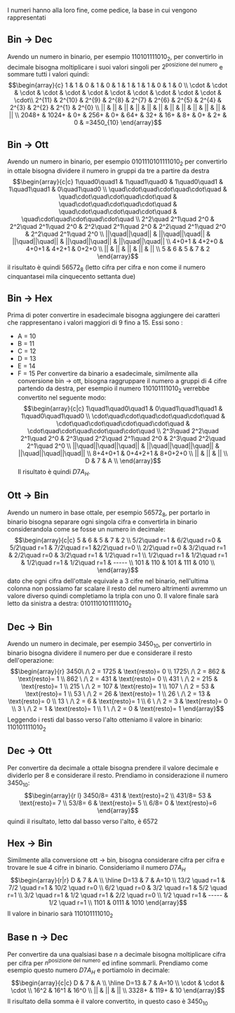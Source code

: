 I numeri hanno alla loro fine, come pedice, la base in cui vengono rappresentati
## Bin $\rightarrow$ Dec
Avendo un numero in binario, per esempio $110101111010_{2}$, per convertirlo in decimale bisogna moltiplicare i suoi valori singoli per $2^{\text{posizione del numero}}$ e sommare tutti i valori quindi: $$\begin{array}{c}
1 & 1 & 0 & 1 & 0 & 1 & 1 & 1 & 1 & 0 & 1 & 0 \\
\cdot & \cdot & \cdot & \cdot & \cdot & \cdot & \cdot & \cdot & \cdot & \cdot & \cdot & \cdot\\
2^{11} & 2^{10} & 2^{9} & 2^{8} & 2^{7} & 2^{6} & 2^{5} & 2^{4} & 2^{3} & 2^{2} & 2^{1} & 2^{0} \\
|| & || & || & || & || & || & || & || & || & || & || & || \\
2048+ & 1024+ & 0+ & 256+ & 0+ & 64+ & 32+ & 16+ & 8+ & 0+ & 2+ & 0 & =3450_{10}
\end{array}$$
## Bin $\rightarrow$ Ott
Avendo un numero in binario, per esempio $0101110101111010_{2}$ 
per convertirlo in ottale bisogna dividere il numero in gruppi da tre a partire da destra $$\begin{array}{c|c}
1\quad0\quad1 & 1\quad1\quad0 & 1\quad0\quad1 & 1\quad1\quad1 & 0\quad1\quad0 \\
\quad\cdot\quad\cdot\quad\cdot\quad & \quad\cdot\quad\cdot\quad\cdot\quad & \quad\cdot\quad\cdot\quad\cdot\quad & \quad\cdot\quad\cdot\quad\cdot\quad & \quad\cdot\quad\cdot\quad\cdot\quad \\
2^2\quad 2^1\quad 2^0 & 2^2\quad 2^1\quad 2^0 & 2^2\quad 2^1\quad 2^0 & 2^2\quad 2^1\quad 2^0 & 2^2\quad 2^1\quad 2^0 \\
||\quad||\quad|| & ||\quad||\quad|| & ||\quad||\quad|| & ||\quad||\quad|| & ||\quad||\quad|| \\
4+0+1 & 4+2+0 & 4+0+1 & 4+2+1 & 0+2+0 \\
|| & || & || & || & || \\
5 & 6 & 5 & 7 & 2
\end{array}$$il risultato è quindi $56572_{8}$ (letto cifra per cifra e non come il numero cinquantasei mila cinquecento settanta due)
## Bin $\rightarrow$ Hex
Prima di poter convertire in esadecimale bisogna aggiungere dei caratteri che rappresentano i valori maggiori di 9 fino a 15. Essi sono :
- A = 10
- B = 11
- C = 12
- D = 13
- E = 14
- F = 15
Per convertire da binario a esadecimale, similmente alla conversione bin $\rightarrow$ ott, bisogna raggruppare il numero a gruppi di 4 cifre partendo da destra, per esempio il numero $110101111010_{2}$ verrebbe convertito nel seguente modo:
$$\begin{array}{c|c}
1\quad1\quad0\quad1 & 0\quad1\quad1\quad1 & 1\quad0\quad1\quad0 \\
\cdot\quad\cdot\quad\cdot\quad\cdot\quad & \cdot\quad\cdot\quad\cdot\quad\cdot\quad & \cdot\quad\cdot\quad\cdot\quad\cdot\quad \\
2^3\quad 2^2\quad 2^1\quad 2^0 & 2^3\quad 2^2\quad 2^1\quad 2^0 & 2^3\quad 2^2\quad 2^1\quad 2^0 \\
||\quad||\quad||\quad|| & ||\quad||\quad||\quad|| & ||\quad||\quad||\quad|| \\
8+4+0+1 & 0+4+2+1 & 8+0+2+0 \\
|| & || & || \\
D & 7 & A \\
\end{array}$$
Il risultato è quindi $D7A_{H}$.
## Ott $\rightarrow$ Bin
Avendo un numero in base ottale, per esempio $56572_{8}$, per portarlo in binario bisogna separare ogni singola cifra e convertirla in binario considerandola come se fosse un numero in decimale:
$$\begin{array}{c|c}
5 & 6 & 5 & 7 & 2 \\
5/2\quad r=1 & 6/2\quad r=0 & 5/2\quad r=1 & 7/2\quad r=1 &2/2\quad r=0  \\
2/2\quad r=0 & 3/2\quad r=1 & 2/2\quad r=0 & 3/2\quad r=1 & 1/2\quad r=1 \\
1/2\quad r=1 & 1/2\quad r=1 & 1/2\quad r=1 & 1/2\quad r=1 & ----- \\
101 &  110 & 101 & 111 & 010 \\
\end{array}$$
dato che ogni cifra dell'ottale equivale a 3 cifre nel binario, nell'ultima colonna non possiamo far scalare il resto del numero altrimenti avremmo un valore diverso quindi completiamo la tripla con uno 0. Il valore finale sarà letto da sinistra a destra: $0101110101111010_{2}$
## Dec $\rightarrow$ Bin
Avendo un numero in decimale, per esempio $3450_{10}$, per convertirlo in binario bisogna dividere il numero per due e considerare il resto dell'operazione: $$\begin{array}{r}
3450\ /\ 2 = 1725 & \text{resto}= 0 \\
1725\ /\ 2 = 862  & \text{resto}= 1 \\
862 \ /\ 2 = 431  & \text{resto}= 0 \\
431 \ /\ 2 = 215  & \text{resto}= 1 \\
215 \ /\ 2 = 107  & \text{resto}= 1 \\
107 \ /\ 2 = 53   & \text{resto}= 1 \\
53  \ /\ 2 = 26   & \text{resto}= 1 \\
26  \ /\ 2 = 13   & \text{resto}= 0 \\
13  \ /\ 2 = 6    & \text{resto}= 1 \\
6   \ /\ 2 = 3    & \text{resto}= 0 \\
3   \ /\ 2 = 1    & \text{resto}= 1 \\
1   \ /\ 2 = 0    & \text{resto}= 1
\end{array}$$Leggendo i resti dal basso verso l'alto otteniamo il valore in binario: $110101111010_{2}$
## Dec $\rightarrow$ Ott
Per convertire da decimale a ottale bisogna prendere il valore decimale e dividerlo per 8 e considerare il resto. Prendiamo in considerazione il numero $3450_{10}$: $$\begin{array}{r l}
3450/8= 431 & \text{resto}=2 \\
431/8= 53 & \text{resto}= 7 \\
53/8= 6 & \text{resto}= 5 \\
6/8= 0 & \text{resto}=6
\end{array}$$
quindi il risultato, letto dal basso verso l'alto, è $6572_{}$
## Hex $\rightarrow$ Bin
Similmente alla conversione ott $\rightarrow$ bin, bisogna considerare cifra per cifra e trovare le sue 4 cifre in binario. Consideriamo il numero $D7A_{H}$
$$\begin{array}{r|r}
D & 7 & A \\
\hline D=13 & 7 & A=10 \\
13/2 \quad r=1 & 7/2 \quad r=1 & 10/2 \quad r=0 \\
6/2 \quad r=0 & 3/2 \quad r=1 & 5/2 \quad r=1 \\
3/2 \quad r=1 & 1/2 \quad r=1 & 2/2 \quad r=0 \\
1/2 \quad r=1 & ----- & 1/2 \quad r=1 \\
1101 & 0111 & 1010
\end{array}$$
Il valore in binario sarà $110101111010_{2}$
## Base n $\rightarrow$ Dec
Per convertire da una qualsiasi base *n* a decimale bisogna moltiplicare cifra per cifra per $n^{\text{posizione del numero}}$ ed infine sommarli. Prendiamo come esempio questo numero $D7A_{H}$ e portiamolo in decimale: $$\begin{array}{c|c}
D & 7 & A \\ 
\hline
D=13 & 7 & A=10 \\
\cdot & \cdot & \cdot \\
16^2 & 16^1 & 16^0 \\
|| & || & || \\
3328+ & 119+ & 10
\end{array}$$
Il risultato della somma è il valore convertito, in questo caso è $3450_{10}$